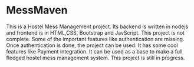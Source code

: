 # MessMaven
This is a Hostel Mess Management project. Its backend is written in nodejs and frontend is in HTML,CSS, Bootstrap and JavScript. This project is not complete. Some of the important features like authentication are missing. Once authentication is done, the project can be used. It has some cool features like Payment integration. It can be used as a base to make a full fledged hostel mess management system. This project is still in progress.
